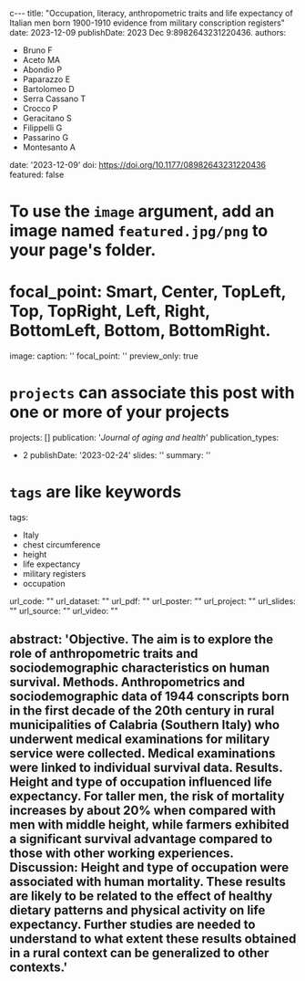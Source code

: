 c---
title: "Occupation, literacy, anthropometric traits and life expectancy of Italian men born 1900-1910 evidence from military conscription registers"
date: 2023-12-09
publishDate: 2023 Dec 9:8982643231220436.
authors: 
- Bruno F
- Aceto  MA
- Abondio P
- Paparazzo E
- Bartolomeo D
- Serra Cassano T
- Crocco P
- Geracitano S
- Filippelli G
- Passarino G
- Montesanto A


date: '2023-12-09'
doi: https://doi.org/10.1177/08982643231220436
featured: false
# To use the `image` argument, add an image named `featured.jpg/png` to your page's folder.
# focal_point: Smart, Center, TopLeft, Top, TopRight, Left, Right, BottomLeft, Bottom, BottomRight.
image:
  caption: ''
  focal_point: ''
  preview_only: true
# `projects` can associate this post with one or more of your projects
projects: []
publication: '*Journal of aging and health*'
publication_types:
- 2
publishDate: '2023-02-24'
slides: ''
summary: ''
# `tags` are like keywords
tags:
- Italy 
- chest circumference
- height
- life expectancy
- military registers
- occupation



url_code: ""
url_dataset: ""
url_pdf: ""
url_poster: ""
url_project: ""
url_slides: ""
url_source: ""
url_video: ""

    
abstract: 'Objective. The aim is to explore the role of anthropometric traits and sociodemographic characteristics on human survival.
Methods. Anthropometrics and sociodemographic data of 1944 conscripts born in the first decade of the 20th century in rural municipalities of Calabria (Southern Italy) who underwent medical examinations for military service were collected. Medical examinations were linked to individual survival data.
Results. Height and type of occupation influenced life expectancy. For taller men, the risk of mortality increases by about 20% when compared with men with middle height, while farmers exhibited a significant survival advantage compared to those with other working experiences.
Discussion: Height and type of occupation were associated with human mortality. These results are likely to be related to the effect of healthy dietary patterns and physical activity on life expectancy. Further studies are needed to understand to what extent these results obtained in a rural context can be generalized to other contexts.'
---
